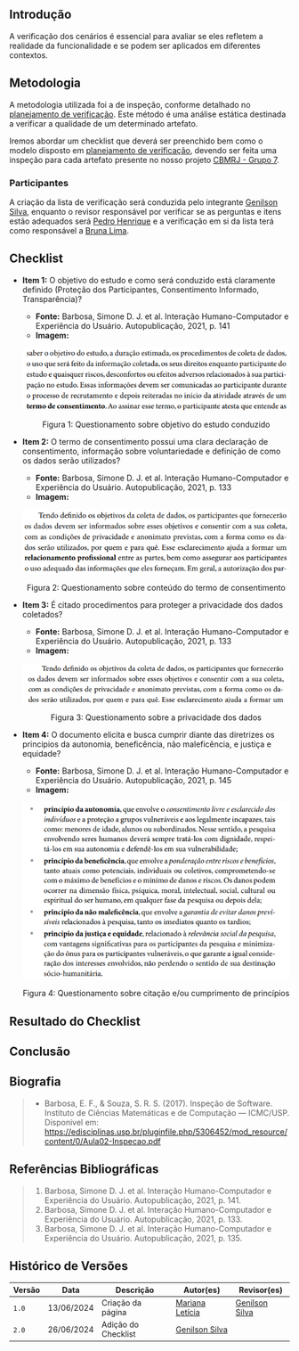 ## Introdução
A verificação dos cenários é essencial para avaliar se eles refletem a realidade da funcionalidade e se podem ser aplicados em diferentes contextos.

## Metodologia
A metodologia utilizada foi a de inspeção, conforme detalhado no [planejamento de verificação](../planejamento_verificacao.md). Este método é uma análise estática destinada a verificar a qualidade de um determinado artefato.

Iremos abordar um checklist que deverá ser preenchido bem como o modelo disposto em [planejamento de verificação](../planejamento_verificacao.md), devendo ser feita uma inspeção para cada artefato presente no nosso projeto [CBMRJ - Grupo 7](https://interacao-humano-computador.github.io/2024.1-CBMERJ/).

### Participantes
A criação da lista de verificação será conduzida pelo integrante [Genilson Silva](https://github.com/GenilsonJrs), enquanto o revisor responsável por verificar se as perguntas e itens estão adequados será [Pedro Henrique](https://github.com/PedroHhenriq) e a verificação em si da lista terá como responsável a [Bruna Lima](https://github.com/libruna).

## Checklist

- **Item 1:** O objetivo do estudo e como será conduzido está claramente definido (Proteção dos Participantes, Consentimento Informado, Transparência)?
    - **Fonte:**  Barbosa, Simone D. J. et al. Interação Humano-Computador e Experiência do Usuário. Autopublicação, 2021, p. 141
    - **Imagem:** <br>

    <center>

    ![](img/aspectos_eticos1.png)

    </center>

    <p style="text-align: center">Figura 1: Questionamento sobre objetivo do estudo conduzido</p>

- **Item 2:** O termo de consentimento possui uma clara declaração de consentimento, informação sobre voluntariedade e definição de como os dados serão utilizados?
    - **Fonte:**  Barbosa, Simone D. J. et al. Interação Humano-Computador e Experiência do Usuário. Autopublicação, 2021, p. 133
    - **Imagem:** <br>

    <center>

    ![](img/aspectos_eticos2.png)

    </center>

    <p style="text-align: center">Figura 2: Questionamento sobre conteúdo do termo de consentimento</p>

- **Item 3:** É citado procedimentos para proteger a privacidade dos dados coletados?
    - **Fonte:** Barbosa, Simone D. J. et al. Interação Humano-Computador e Experiência do Usuário. Autopublicação, 2021, p. 133
    - **Imagem:** <br>

    <center>

    ![](img/aspectos_eticos3.png)

    </center>

    <p style="text-align: center">Figura 3: Questionamento sobre a privacidade dos dados</p>

- **Item 4:** O documento elicita e busca cumprir diante das diretrizes os principios da autonomia, beneficência, não maleficência, e justiça e equidade?
    - **Fonte:** Barbosa, Simone D. J. et al. Interação Humano-Computador e Experiência do Usuário. Autopublicação, 2021, p. 145
    - **Imagem:** <br>

    <center>

    ![](img/aspectos_eticos4.png)

    </center>

    <p style="text-align: center">Figura 4: Questionamento sobre citação e/ou cumprimento de princípios</p>

## Resultado do Checklist

## Conclusão

## Biografia
>- Barbosa, E. F., & Souza, S. R. S. (2017). Inspeção de Software. Instituto de Ciências Matemáticas e de Computação — ICMC/USP. Disponivel em: https://edisciplinas.usp.br/pluginfile.php/5306452/mod_resource/content/0/Aula02-Inspecao.pdf

## Referências Bibliográficas
> 1. Barbosa, Simone D. J. et al. Interação Humano-Computador e Experiência do Usuário. Autopublicação, 2021, p. 141.
> 2. Barbosa, Simone D. J. et al. Interação Humano-Computador e Experiência do Usuário. Autopublicação, 2021, p. 133.
> 3. Barbosa, Simone D. J. et al. Interação Humano-Computador e Experiência do Usuário. Autopublicação, 2021, p. 135.

## Histórico de Versões

| Versão |    Data    | Descrição                                 | Autor(es)                                       | Revisor(es)                                    |
| ------ | :--------: | ----------------------------------------- | ----------------------------------------------- | ---------------------------------------------- |
| `1.0`   | 13/06/2024 | Criação da página                         | [Mariana Letícia](https://github.com/Marianannn) |[Genilson Silva](https://github.com/GenilsonJrs)   |
| `2.0`   | 26/06/2024 | Adição do Checklist                   | [Genilson Silva](https://github.com/GenilsonJrs) |   |
